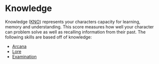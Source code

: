 # Knowledge

Knowledge ([KNO](knowledge.md)) represents your characters capacity for learning, memory and understanding. This score measures how well your character can problem solve as well as recalling information from their past. The following skills are based off of knowledge: 

- [Arcana](arcana.md)
- [Lore](lore.md)
- [Examination](examination.md)